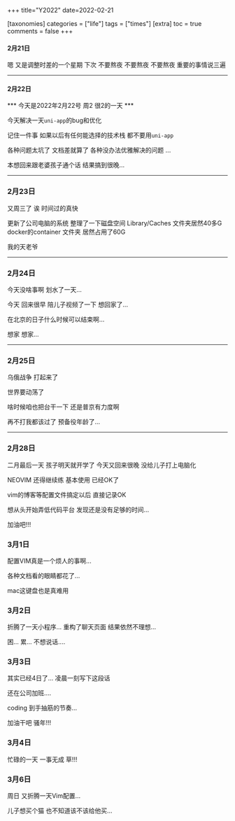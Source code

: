 +++
title="Y2022"
date=2022-02-21

[taxonomies]
categories = ["life"]
tags = ["times"]
[extra]
toc = true
comments = false
+++


#### 2月21日

嗯 又是调整时差的一个星期 下次 不要熬夜 不要熬夜 不要熬夜 
重要的事情说三遍

---

#### 2月22日

*** 今天是2022年2月22号 周2 很2的一天 *** 


今天解决一天`uni-app`的bug和优化  

记住一件事 如果以后有任何能选择的技术栈 都不要用`uni-app`  

各种问题太坑了 文档差就算了 各种没办法优雅解决的问题 ... 

本想回来跟老婆孩子通个话 结果搞到很晚...


---

### 2月23日   

又周三了 诶 时间过的真快  

更新了公司电脑的系统  整理了一下磁盘空间 Library/Caches 文件夹居然40多G docker的container 文件夹 居然占用了60G  

我的天老爷



---
### 2月24日

今天没啥事啊 划水了一天...   

今天 回来很早 陪儿子视频了一下 想回家了...  

在北京的日子什么时候可以结束啊...   

想家 想家...


---

### 2月25日

乌俄战争 打起来了 

世界要动荡了  

啥时候咱也把台干一下 还是普京有力度啊 

再不打我都该过了 预备役年龄了...

---

### 2月28日

二月最后一天 孩子明天就开学了 今天又回来很晚 没给儿子打上电脑化

NEOVIM 还得继续练 基本使用 已经OK了   

vim的博客等配置文件搞定以后 直接记录OK  

想从头开始弄低代码平台 发现还是没有足够的时间... 

加油吧!!!


### 3月1日

配置VIM真是一个烦人的事啊... 

各种文档看的眼睛都花了... 

mac这键盘也是真难用 



### 3月2日

折腾了一天小程序... 重构了聊天页面 结果依然不理想...

困... 累... 不想说话.... 




### 3月3日

其实已经4日了... 凌晨一刻写下这段话 

还在公司加班.... 

coding 到手抽筋的节奏... 

加油干吧 骚年!!!



### 3月4日

忙碌的一天 一事无成 草!!!


### 3月6日

周日 又折腾一天Vim配置...

儿子想买个猫 也不知道该不该给他买...  



